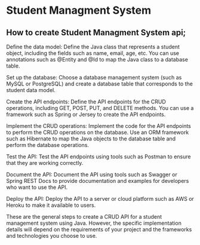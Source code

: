 # Student Managment System

## How to create Student Managment System api;
Define the data model: Define the Java class that represents a student object, including the fields such as name, email, age, etc. You can use annotations such as @Entity and @Id to map the Java class to a database table.

Set up the database: Choose a database management system (such as MySQL or PostgreSQL) and create a database table that corresponds to the student data model.

Create the API endpoints: Define the API endpoints for the CRUD operations, including GET, POST, PUT, and DELETE methods. You can use a framework such as Spring or Jersey to create the API endpoints.

Implement the CRUD operations: Implement the code for the API endpoints to perform the CRUD operations on the database. Use an ORM framework such as Hibernate to map the Java objects to the database table and perform the database operations.

Test the API: Test the API endpoints using tools such as Postman to ensure that they are working correctly.

Document the API: Document the API using tools such as Swagger or Spring REST Docs to provide documentation and examples for developers who want to use the API.

Deploy the API: Deploy the API to a server or cloud platform such as AWS or Heroku to make it available to users.

These are the general steps to create a CRUD API for a student management system using Java. However, the specific implementation details will depend on the requirements of your project and the frameworks and technologies you choose to use.





